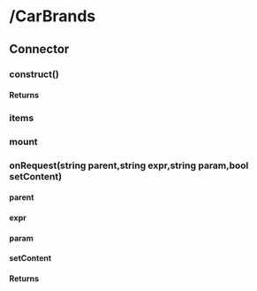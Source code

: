 # /CarBrands

## Connector
### construct()
#### Returns
### items
### mount
### onRequest(string parent,string expr,string param,bool setContent)
#### parent
#### expr
#### param
#### setContent
#### Returns
